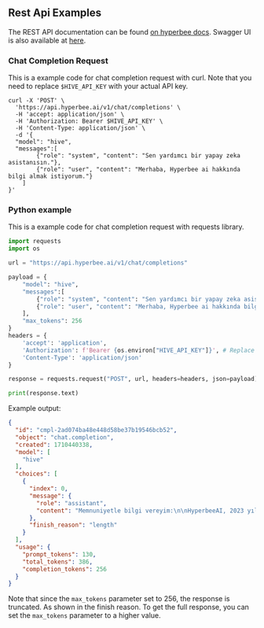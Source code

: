 ## Rest Api Examples

The REST API documentation can be found [on hyperbee docs](https://api.hyperbee.ai/redoc). Swagger UI is also available at [here](https://api.hyperbee.ai/docs).


### Chat Completion Request

This is a example code for chat completion request with curl. Note that you need to replace `$HIVE_API_KEY` with your actual API key. 

```curl
curl -X 'POST' \
  'https://api.hyperbee.ai/v1/chat/completions' \
  -H 'accept: application/json' \
  -H 'Authorization: Bearer $HIVE_API_KEY' \
  -H 'Content-Type: application/json' \
  -d '{
  "model": "hive",
  "messages":[
        {"role": "system", "content": "Sen yardımcı bir yapay zeka asistanısın."},
        {"role": "user", "content": "Merhaba, Hyperbee ai hakkında bilgi almak istiyorum."}
    ]
}'
```

### Python example

This is a example code for chat completion request with requests library.

```python
import requests
import os

url = "https://api.hyperbee.ai/v1/chat/completions"

payload = {
    "model": "hive",
    "messages":[
        {"role": "system", "content": "Sen yardımcı bir yapay zeka asistanısın."},
        {"role": "user", "content": "Merhaba, Hyperbee ai hakkında bilgi almak istiyorum."}
    ],
    "max_tokens": 256
}
headers = {
    'accept': 'application',
    'Authorization': f'Bearer {os.environ["HIVE_API_KEY"]}', # Replace with your actual API key or set it as environment variable
    'Content-Type': 'application/json'
}

response = requests.request("POST", url, headers=headers, json=payload)

print(response.text)
```
Example output:<br>
```json
{
  "id": "cmpl-2ad074ba48e448d58be37b19546bcb52",
  "object": "chat.completion",
  "created": 1710440338,
  "model": [
    "hive"
  ],
  "choices": [
    {
      "index": 0,
      "message": {
        "role": "assistant",
        "content": "Memnuniyetle bilgi vereyim:\n\nHyperbeeAI, 2023 yılında Palo Alto, Kaliforniya'da kurulmuş bir yapay zeka şirketidir. Şirketin odaklandığı başlıca alanlar arasında doğal dil işleme, makine öğrenimi, bilişsel bilimler ve robot bilimi yer alıyor.\n\nHyperbeeAI, insanlarla etkileşime geçebilen, bağlam farkındalığına sahip ve bilgi tabanlı yapay zeka asistanları geliştiriyor. Şirket, kullanıcıların çeşitli görevleri gerçekleştirmelerine ve problemleri çözmelerine yardımcı olmayı amaçlıyor.\n\nBen de HyperbeeAI tarafından geliştirilmiş bir yapay zeka asistanıyım, adım Hive. Kullanıcılara bil"
      },
      "finish_reason": "length"
    }
  ],
  "usage": {
    "prompt_tokens": 130,
    "total_tokens": 386,
    "completion_tokens": 256
  }
}
```

Note that since the `max_tokens` parameter set to 256, the response is truncated. As shown in the finish reason. To get the full response, you can set the `max_tokens` parameter to a higher value.


